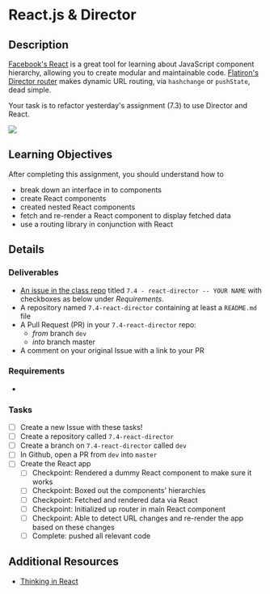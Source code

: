 # React.js & Director

## Description
[Facebook's React](https://facebook.github.io/react/) is a great tool for learning about JavaScript component hierarchy, allowing you to create modular and maintainable code. [Flatiron's Director router](https://github.com/flatiron/director) makes dynamic URL routing, via `hashchange` or `pushState`, dead simple.

Your task is to refactor yesterday's assignment (7.3) to use Director and React.

![](http://www.nigelsmith.co/images/reactjs.png)

## Learning Objectives
After completing this assignment, you should understand how to
* break down an interface in to components
* create React components
* created nested React components
* fetch and re-render a React component to display fetched data
* use a routing library in conjunction with React

## Details

### Deliverables
* [An issue in the class repo](https://github.com/tiy-chs-ruby/assignments-june-2015) titled `7.4 - react-director -- YOUR NAME` with checkboxes as below under _Requirements_.
* A repository named `7.4-react-director` containing at least a `README.md` file
* A Pull Request (PR) in your `7.4-react-director` repo:
  * _from_ branch `dev`
  * _into_ branch master
* A comment on your original Issue with a link to your PR

### Requirements
*

### Tasks
- [ ] Create a new Issue with these tasks!
- [ ] Create a repository called `7.4-react-director`
- [ ] Create a branch on `7.4-react-director` called `dev`
- [ ] In Github, open a PR from `dev` into `master`
- [ ] Create the React app
  - [ ] Checkpoint: Rendered a dummy React component to make sure it works
  - [ ] Checkpoint: Boxed out the components' hierarchies
  - [ ] Checkpoint: Fetched and rendered data via React
  - [ ] Checkpoint: Initialized up router in main React component
  - [ ] Checkpoint: Able to detect URL changes and re-render the app based on these changes
  - [ ] Complete: pushed all relevant code

## Additional Resources
* [Thinking in React](https://facebook.github.io/react/docs/thinking-in-react.html)
